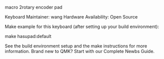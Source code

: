 macro 2rotary encoder pad

Keyboard Maintainer: wang
Hardware Availability: Open Source

Make example for this keyboard (after setting up your build environment):

make hasupad:default

See the build environment setup and the make instructions for more information. Brand new to QMK? Start with our Complete Newbs Guide.
